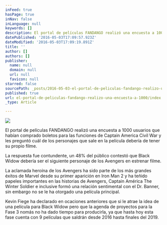```yaml
---
inFeed: true
hasPage: true
inNav: false
inLanguage: null
keywords: []
description: El portal de películas FANDANGO realizó una encuesta a 1000 usuarios que habían comprado boletos para las funciones de Captain America Civil War y les preguntó cuál de los personajes que sale en la película debería de tener su propio filme.
datePublished: '2016-05-03T17:09:57.923Z'
dateModified: '2016-05-03T17:09:19.891Z'
title: ''
author: []
authors: []
publisher:
  name: null
  domain: null
  url: null
  favicon: null
starred: false
sourcePath: _posts/2016-05-03-el-portal-de-peliculas-fandango-realizo-una-encuesta-a-1000.md
published: true
url: el-portal-de-peliculas-fandango-realizo-una-encuesta-a-1000/index.html
_type: Article

---
```

![](https://the-grid-user-content.s3-us-west-2.amazonaws.com/9fff8368-31a9-44ee-81f6-7615c7fbe7d8.jpg)

El portal de películas FANDANGO realizó una encuesta a 1000 usuarios que habían comprado boletos para las funciones de Captain America Civil War y les preguntó cuál de los personajes que sale en la película debería de tener su propio filme.

La respuesta fue contundente, un 48% del público contestó que Black Widow debería ser el siguiente personaje de los Avengers en estrenar filme. 

La aclamada heroína de los Avengers ha sido parte de los más grandes éxitos de Marvel desde su primer aparición en Iron Man 2 y ha teñido papeles importantes en las historias de Avengers, Captain América The Winter Soldier e inclusive formó una relación sentimental con el Dr. Banner, sin embargo no se le ha otorgado una película principal.

Kevin Fiege ha declarado en ocaciones anteriores que si le atrae la idea de una película para Black Widow pero que la agenda de proyectos para la Fase 3 nomás no ha dado tiempo para producirla, ya que hasta hoy esta fase cuenta con 9 películas que saldrán desde 2016 hasta finales del 2019\.